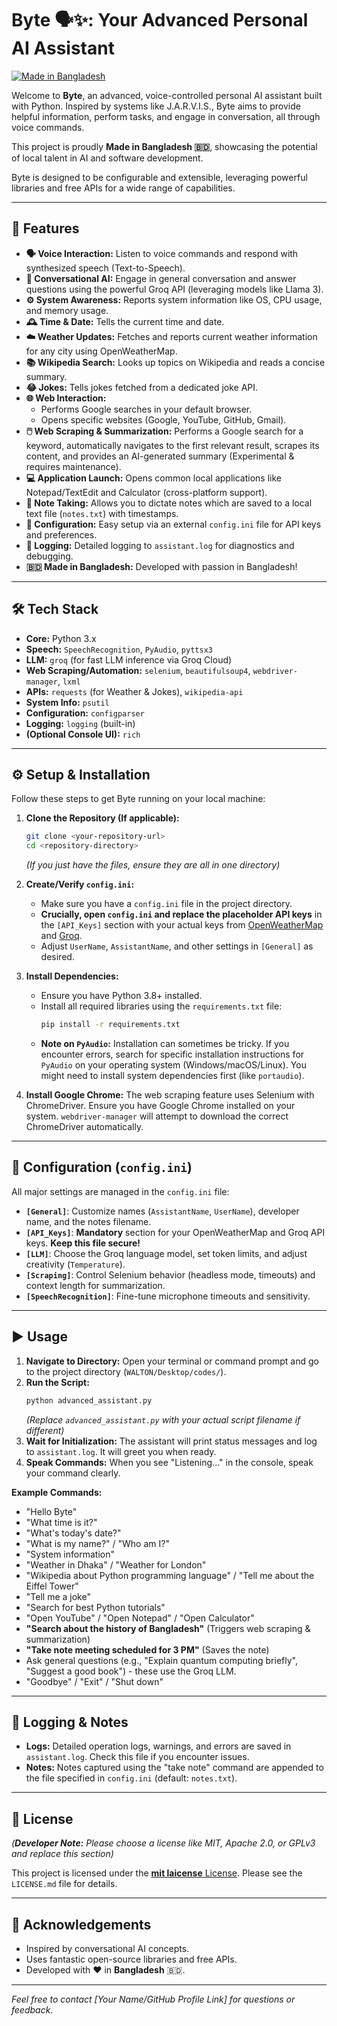 # Byte 🗣️✨: Your Advanced Personal AI Assistant

[![Made in Bangladesh](https://img.shields.io/badge/Made%20in-Bangladesh%20%F0%9F%87%A7%F0%9F%87%A9-007042?style=flat-square)](https://en.wikipedia.org/wiki/Bangladesh)

Welcome to **Byte**, an advanced, voice-controlled personal AI assistant built with Python. Inspired by systems like J.A.R.V.I.S., Byte aims to provide helpful information, perform tasks, and engage in conversation, all through voice commands.

This project is proudly **Made in Bangladesh 🇧🇩**, showcasing the potential of local talent in AI and software development.

Byte is designed to be configurable and extensible, leveraging powerful libraries and free APIs for a wide range of capabilities.

---

## 🚀 Features

*   **🗣️ Voice Interaction:** Listen to voice commands and respond with synthesized speech (Text-to-Speech).
*   **🧠 Conversational AI:** Engage in general conversation and answer questions using the powerful Groq API (leveraging models like Llama 3).
*   **⚙️ System Awareness:** Reports system information like OS, CPU usage, and memory usage.
*   **🕰️ Time & Date:** Tells the current time and date.
*   **☁️ Weather Updates:** Fetches and reports current weather information for any city using OpenWeatherMap.
*   **📚 Wikipedia Search:** Looks up topics on Wikipedia and reads a concise summary.
*   **😂 Jokes:** Tells jokes fetched from a dedicated joke API.
*   **🌐 Web Interaction:**
    *   Performs Google searches in your default browser.
    *   Opens specific websites (Google, YouTube, GitHub, Gmail).
*   **🖱️ Web Scraping & Summarization:** Performs a Google search for a keyword, automatically navigates to the first relevant result, scrapes its content, and provides an AI-generated summary (Experimental & requires maintenance).
*   **💻 Application Launch:** Opens common local applications like Notepad/TextEdit and Calculator (cross-platform support).
*   **📝 Note Taking:** Allows you to dictate notes which are saved to a local text file (`notes.txt`) with timestamps.
*   **🔧 Configuration:** Easy setup via an external `config.ini` file for API keys and preferences.
*   **📄 Logging:** Detailed logging to `assistant.log` for diagnostics and debugging.
*   **🇧🇩 Made in Bangladesh:** Developed with passion in Bangladesh!

---

## 🛠️ Tech Stack

*   **Core:** Python 3.x
*   **Speech:** `SpeechRecognition`, `PyAudio`, `pyttsx3`
*   **LLM:** `groq` (for fast LLM inference via Groq Cloud)
*   **Web Scraping/Automation:** `selenium`, `beautifulsoup4`, `webdriver-manager`, `lxml`
*   **APIs:** `requests` (for Weather & Jokes), `wikipedia-api`
*   **System Info:** `psutil`
*   **Configuration:** `configparser`
*   **Logging:** `logging` (built-in)
*   **(Optional Console UI):** `rich`

---

## ⚙️ Setup & Installation

Follow these steps to get Byte running on your local machine:

1.  **Clone the Repository (If applicable):**
    ```bash
    git clone <your-repository-url>
    cd <repository-directory>
    ```
    *(If you just have the files, ensure they are all in one directory)*

2.  **Create/Verify `config.ini`:**
    *   Make sure you have a `config.ini` file in the project directory.
    *   **Crucially, open `config.ini` and replace the placeholder API keys** in the `[API_Keys]` section with your actual keys from [OpenWeatherMap](https://openweathermap.org/) and [Groq](https://console.groq.com/).
    *   Adjust `UserName`, `AssistantName`, and other settings in `[General]` as desired.

3.  **Install Dependencies:**
    *   Ensure you have Python 3.8+ installed.
    *   Install all required libraries using the `requirements.txt` file:
        ```bash
        pip install -r requirements.txt
        ```
    *   **Note on `PyAudio`:** Installation can sometimes be tricky. If you encounter errors, search for specific installation instructions for `PyAudio` on your operating system (Windows/macOS/Linux). You might need to install system dependencies first (like `portaudio`).

4.  **Install Google Chrome:** The web scraping feature uses Selenium with ChromeDriver. Ensure you have Google Chrome installed on your system. `webdriver-manager` will attempt to download the correct ChromeDriver automatically.

---

## 🔧 Configuration (`config.ini`)

All major settings are managed in the `config.ini` file:

*   **`[General]`**: Customize names (`AssistantName`, `UserName`), developer name, and the notes filename.
*   **`[API_Keys]`**: **Mandatory** section for your OpenWeatherMap and Groq API keys. **Keep this file secure!**
*   **`[LLM]`**: Choose the Groq language model, set token limits, and adjust creativity (`Temperature`).
*   **`[Scraping]`**: Control Selenium behavior (headless mode, timeouts) and context length for summarization.
*   **`[SpeechRecognition]`**: Fine-tune microphone timeouts and sensitivity.

---

## ▶️ Usage

1.  **Navigate to Directory:** Open your terminal or command prompt and go to the project directory (`WALTON/Desktop/codes/`).
2.  **Run the Script:**
    ```bash
    python advanced_assistant.py
    ```
    *(Replace `advanced_assistant.py` with your actual script filename if different)*
3.  **Wait for Initialization:** The assistant will print status messages and log to `assistant.log`. It will greet you when ready.
4.  **Speak Commands:** When you see "Listening..." in the console, speak your command clearly.

**Example Commands:**

*   "Hello Byte"
*   "What time is it?"
*   "What's today's date?"
*   "What is my name?" / "Who am I?"
*   "System information"
*   "Weather in Dhaka" / "Weather for London"
*   "Wikipedia about Python programming language" / "Tell me about the Eiffel Tower"
*   "Tell me a joke"
*   "Search for best Python tutorials"
*   "Open YouTube" / "Open Notepad" / "Open Calculator"
*   **"Search about the history of Bangladesh"** (Triggers web scraping & summarization)
*   **"Take note meeting scheduled for 3 PM"** (Saves the note)
*   Ask general questions (e.g., "Explain quantum computing briefly", "Suggest a good book") - these use the Groq LLM.
*   "Goodbye" / "Exit" / "Shut down"

---

## 📝 Logging & Notes

*   **Logs:** Detailed operation logs, warnings, and errors are saved in `assistant.log`. Check this file if you encounter issues.
*   **Notes:** Notes captured using the "take note" command are appended to the file specified in `config.ini` (default: `notes.txt`).

---

## 📄 License

*(**Developer Note:** Please choose a license like MIT, Apache 2.0, or GPLv3 and replace this section)*

This project is licensed under the [**mit laicense** License](LICENSE.md). Please see the `LICENSE.md` file for details.

---

## 🙏 Acknowledgements

*   Inspired by conversational AI concepts.
*   Uses fantastic open-source libraries and free APIs.
*   Developed with ❤️ in **Bangladesh** 🇧🇩.

---

*Feel free to contact [Your Name/GitHub Profile Link] for questions or feedback.*
